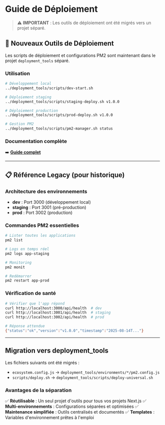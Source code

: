 # Guide de Déploiement

> ⚠️  **IMPORTANT** : Les outils de déploiement ont été migrés vers un projet séparé.

## 🚀 Nouveaux Outils de Déploiement

Les scripts de déploiement et configurations PM2 sont maintenant dans le projet `deployment_tools` séparé.

### Utilisation

```bash
# Développement local
../deployment_tools/scripts/dev-start.sh

# Déploiement staging
../deployment_tools/scripts/staging-deploy.sh v1.0.0

# Déploiement production  
../deployment_tools/scripts/prod-deploy.sh v1.0.0

# Gestion PM2
../deployment_tools/scripts/pm2-manager.sh status
```

### Documentation complète

➡️ **[Guide complet](../deployment_tools/docs/USAGE.md)**

---

## 📋 Référence Legacy (pour historique)

### Architecture des environnements
- **dev** : Port 3000 (développement local)
- **staging** : Port 3001 (pré-production)  
- **prod** : Port 3002 (production)

### Commandes PM2 essentielles
```bash
# Lister toutes les applications
pm2 list

# Logs en temps réel
pm2 logs app-staging

# Monitoring
pm2 monit

# Redémarrer
pm2 restart app-prod
```

### Vérification de santé
```bash
# Vérifier que l'app répond
curl http://localhost:3000/api/health  # dev
curl http://localhost:3001/api/health  # staging
curl http://localhost:3002/api/health  # prod

# Réponse attendue
{"status":"ok","version":"v1.0.0","timestamp":"2025-08-14T..."}
```

---

## Migration vers deployment_tools

Les fichiers suivants ont été migrés :

- `ecosystem.config.js` → `deployment_tools/environments/*/pm2.config.js`
- `scripts/deploy.sh` → `deployment_tools/scripts/deploy-universal.sh`

### Avantages de la séparation

✅ **Réutilisable** : Un seul projet d'outils pour tous vos projets Next.js
✅ **Multi-environnements** : Configurations séparées et optimisées
✅ **Maintenance simplifiée** : Outils centralisés et documentés
✅ **Templates** : Variables d'environnement prêtes à l'emploi